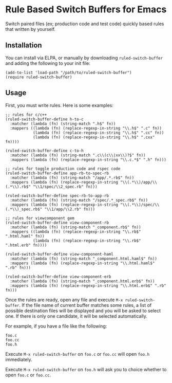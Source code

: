 # Rule Based Switch Buffers for Emacs
Switch paired files (ex; production code and test code) quickly based rules that written by yourself.

## Installation

You can install via ELPA, or manually by downloading `ruled-switch-buffer` and adding the following to your init file:

```elisp
(add-to-list 'load-path "/path/to/ruled-switch-buffer")
(require ruled-switch-buffer)
```

## Usage

First, you must write rules. Here is some examples:

```elisp
;; rules for c/c++
(ruled-switch-buffer-define h-to-c
  :matcher (lambda (fn) (string-match ".h$" fn))
  :mappers ((lambda (fn) (replace-regexp-in-string "\\.h$" ".c" fn))
            (lambda (fn) (replace-regexp-in-string "\\.h$" ".cc" fn))
            (lambda (fn) (replace-regexp-in-string "\\.h$" ".cxx" fn))))

(ruled-switch-buffer-define c-to-h
  :matcher (lambda (fn) (string-match ".c\\(c\\|xx\\)?$" fn))
  :mappers (lambda (fn) (replace-regexp-in-string "\\.c.*$" ".h" fn)))

;; rules for toggle production code and rspec code
(ruled-switch-buffer-define app-rb-to-spec-rb
  :matcher (lambda (fn) (string-match "/app/.*.rb$" fn))
  :mappers (lambda (fn) (replace-regexp-in-string "\\(.*\\)/app/\\(.*\\).rb$" "\\1/spec/\\2_spec.rb" fn)))

(ruled-switch-buffer-define spec-rb-to-app-rb
  :matcher (lambda (fn) (string-match "/spec/.*_spec.rb$" fn))
  :mappers (lambda (fn) (replace-regexp-in-string "\\(.*\\)/spec/\\(.*\\)_spec.rb$" "\\1/app/\\2.rb" fn)))

;; rules for viewcomponent gem
(ruled-switch-buffer-define view-component-rb
  :matcher (lambda (fn) (string-match "_component.rb$" fn))
  :mappers ((lambda (fn) (replace-regexp-in-string "\\.rb$" ".html.haml" fn))
            (lambda (fn) (replace-regexp-in-string "\\.rb$" ".html.erb" fn))))

(ruled-switch-buffer-define view-component-haml
  :matcher (lambda (fn) (string-match "_component.html.haml$" fn))
  :mappers (lambda (fn) (replace-regexp-in-string "\\.html.haml$" ".rb" fn)))

(ruled-switch-buffer-define view-component-erb
  :matcher (lambda (fn) (string-match "_component.html.erb$" fn))
  :mappers (lambda (fn) (replace-regexp-in-string "\\.html.erb$" ".rb" fn)))
```

Once the rules are ready, open any file and execute `M-x ruled-switch-buffer`.
If the file name of current buffer matches some rules, a list of
possible destination files will be displayed and you will be asked to
select one. If there is only one candidate, it will be selected
automatically.

For example, if you have a file like the following:

```
foo.c
foo.cc
foo.h
```

Execute `M-x ruled-switch-buffer` on `foo.c` or `foo.cc` will open `foo.h` immediately.

Execute `M-x ruled-switch-buffer` on `foo.h` will ask you to choice whether to open `foo.c` or `foo.cc`.

